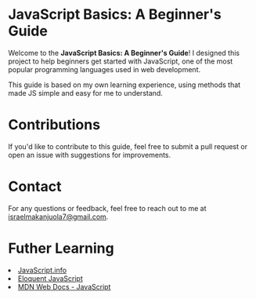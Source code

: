 # JavaScript Basics: A Beginner's Guide

Welcome to the **JavaScript Basics: A Beginner's Guide**! I designed this project to help beginners get 
started with JavaScript, one of the most popular programming languages used in web development.

This guide is based on my own learning experience, using methods that made JS simple and easy for me to understand.


# Contributions
If you'd like to contribute to this guide, feel free to submit a pull request or open an issue with 
suggestions for improvements.

# Contact
For any questions or feedback, feel free to reach out to me at israelmakanjuola7@gmail.com.

# Futher Learning
<a href="https://javascript.info/"><li> JavaScript.info </li></a>
<a href="https://eloquentjavascript.net/"><li> Eloquent JavaScript </li></a>
<a href="https://developer.mozilla.org/en-US/docs/Web/JavaScript"><li> MDN Web Docs - JavaScript </li></a>
